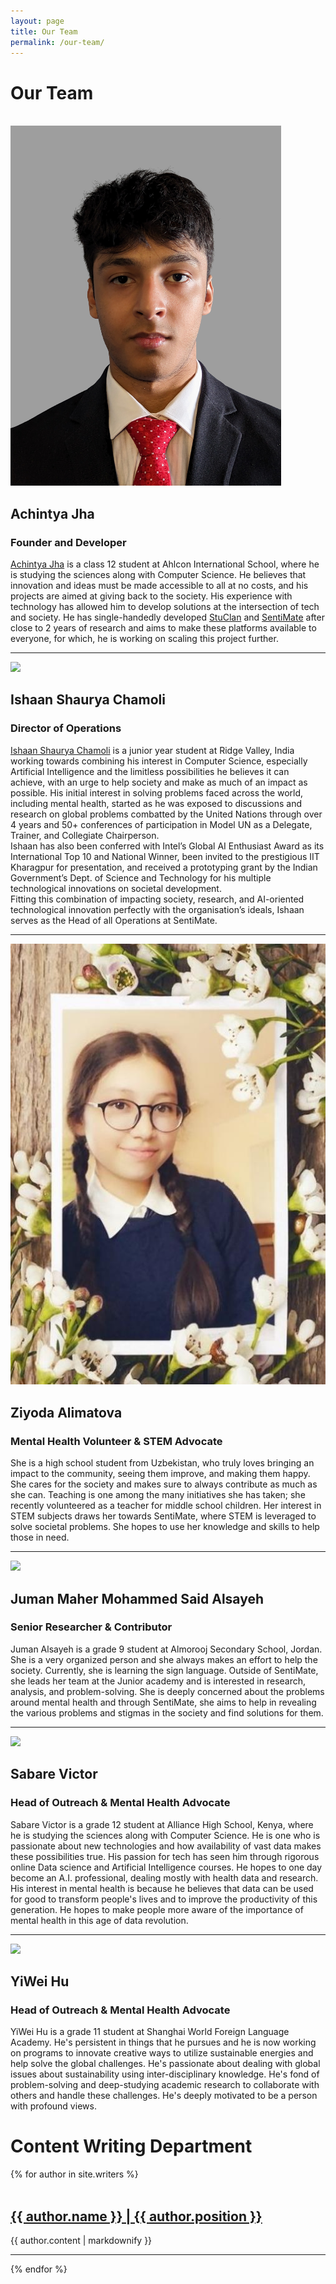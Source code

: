 ```yaml
---
layout: page
title: Our Team
permalink: /our-team/
---
```


# Our Team

<br>
<div class="member">
    <img src="/images/me.jpeg">
    <h2>Achintya Jha</h2>
    <h3>Founder and Developer</h3>
    <p>
        <a href="https://achintyajha.com">Achintya Jha</a> is a class 12 student at Ahlcon International School, where he is studying the sciences along with Computer Science. He believes that innovation and ideas must be made accessible to all at no costs, and his projects are aimed at giving back to the society.
        His experience with technology has allowed him to develop solutions at the intersection of tech and society. He has single-handedly developed <a href="https://community.sentimate.org">StuClan</a> and <a href="https://sentimate.org">SentiMate</a> after close to 2 years of research and aims to make these platforms available to everyone, for which, he is working on scaling this project further.
    </p>
</div>
<hr>

<div class="member">
    <img src="/images/ishaan.jpeg">
    <h2>Ishaan Shaurya Chamoli</h2>
    <h3>Director of Operations</h3>
    <p><a href="https://www.linkedin.com/in/ishaanchamoli">Ishaan Shaurya Chamoli</a> is a junior year student at Ridge Valley, India working towards combining his interest in Computer Science, especially Artificial Intelligence and the limitless possibilities he believes it can achieve, with an urge to help society and make as much of an impact as possible.
His initial interest in solving problems faced across the world, including mental health, started as he was exposed to discussions and research on global problems combatted by the United Nations through over 4 years and 50+ conferences of participation in Model UN as a Delegate, Trainer, and Collegiate Chairperson.
<br />
Ishaan has also been conferred with Intel’s Global AI Enthusiast Award as its International Top 10 and National Winner, been invited to the prestigious IIT Kharagpur for presentation, and received a prototyping grant by the Indian Government’s Dept. of Science and Technology for his multiple technological innovations on societal development.
<br />
Fitting this combination of impacting society, research, and AI-oriented technological innovation perfectly with the organisation’s ideals, Ishaan serves as the Head of all Operations at SentiMate.

</p>
</div>
<hr>

<div class="member">
    <img src="/images/ziyoda.jpeg">
    <h2>Ziyoda Alimatova</h2>
    <h3>Mental Health Volunteer & STEM Advocate</h3>
    <p>
    She is a high school student from Uzbekistan, who truly loves bringing an impact to the community, seeing them improve, and making them happy. She cares for the society and makes sure to always contribute as much as she can. Teaching is one among the many initiatives she has taken; she recently volunteered as a teacher for middle school children. Her interest in STEM subjects draws her towards SentiMate, where STEM is leveraged to solve societal problems. She hopes to use her knowledge and skills to help those in need.
    </p>
</div>
<hr>
<div class="member">
    <img src="/images/juman.jpeg">
    <h2>Juman Maher Mohammed Said Alsayeh</h2>
    <h3>Senior Researcher & Contributor</h3>
    <p>
    Juman Alsayeh is a grade 9 student at Almorooj Secondary School, Jordan. She is a very organized person and she always makes an effort to help the society. Currently, she is learning the sign language.
    Outside of SentiMate, she leads her team at the Junior academy and is interested in research, analysis, and problem-solving.
    She is deeply concerned about the problems around mental health and through SentiMate, she aims to help in revealing the various problems and stigmas in the society and find solutions for them.
    </p>
</div>
<hr>
<div class="member">
    <img class="member-img" src="/images/sabare.jpeg">
    <h2>Sabare Victor</h2>
    <h3>Head of Outreach & Mental Health Advocate</h3>
    <p>
    Sabare Victor is a grade 12 student at Alliance High School, Kenya, where he is studying the sciences along with Computer Science. He is one who is passionate about new technologies and how availability of vast data makes these possibilities true. His passion for tech has seen him through rigorous online Data science and Artificial Intelligence courses. He hopes to one day become an A.I. professional, dealing mostly with health data and research. His interest in mental health is because he believes that data can be used for good to transform people's lives and to improve the productivity of this generation. He hopes to make people more aware of the importance of mental health in this age of data revolution.
    </p>
</div>
<hr>
<div class="member">
    <img class="member-img" src="/images/yiwei.jpeg">
    <h2>YiWei Hu</h2>
    <h3>Head of Outreach & Mental Health Advocate</h3>
    <p>
    YiWei Hu is a grade 11 student at Shanghai World Foreign Language Academy. He's persistent in things that he pursues and he is now working on programs to innovate creative ways to utilize sustainable energies and help solve the global challenges. He's passionate about dealing with global issues about sustainability using inter-disciplinary knowledge.  He's fond of problem-solving and deep-studying academic research to collaborate with others and handle these challenges. He's deeply motivated to be a person with profound views.
    </p>

</div>

<h1 id="writers">Content Writing Department</h1>

<div class="author-link">
  {% for author in site.writers %}
  <div class="member">
    <img src="{{author.pic}}" alt="" />
      <h2>
        <a href="{{ author.url }}">{{ author.name }} | {{ author.position }}</a>
      </h2>
    <p>{{ author.content | markdownify }}</p>
  </div>
  <hr>
{% endfor %}

</div>
